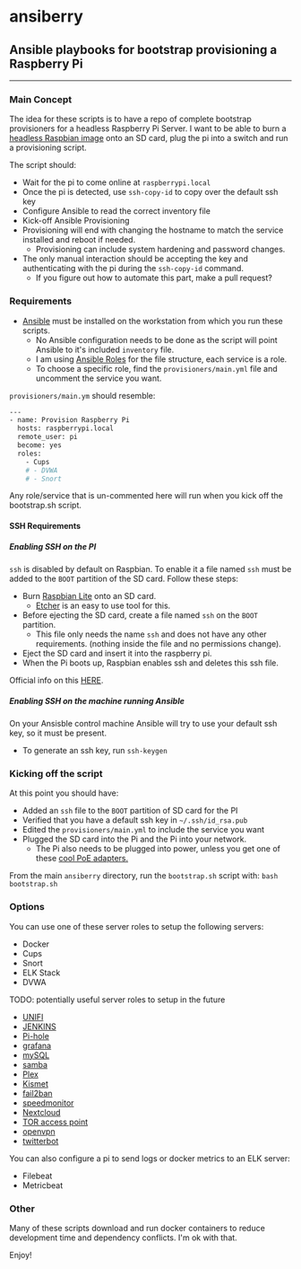 # ansiberry

## Ansible playbooks for bootstrap provisioning a Raspberry Pi
---
### Main Concept

The idea for these scripts is to have a repo of complete bootstrap provisioners for a headless Raspberry Pi Server.
I want to be able to burn a [headless Raspbian image](https://www.raspberrypi.org/downloads/) onto an SD card, plug the pi into a switch and run a provisioning script.

The script should:
- Wait for the pi to come online at `raspberrypi.local` 
- Once the pi is detected, use `ssh-copy-id` to copy over the default ssh key
- Configure Ansible to read the correct inventory file
- Kick-off Ansible Provisioning
- Provisioning will end with changing the hostname to match the service installed and reboot if needed.
    - Provisioning can include system hardening and password changes.
- The only manual interaction should be accepting the key and authenticating with the pi during the `ssh-copy-id` command.
    - If you figure out how to automate this part, make a pull request?

### Requirements

- [Ansible](https://docs.ansible.com/ansible/latest/installation_guide/intro_installation.html) must be installed on the workstation from which you run these scripts.
    - No Ansible configuration needs to be done as the script will point Ansible to it's included `inventory` file.
    - I am using [Ansible Roles](https://docs.ansible.com/ansible/latest/user_guide/playbooks_reuse_roles.html) for the file structure, each service is a role.
    - To choose a specific role, find the `provisioners/main.yml` file and uncomment the service you want. 
    
`provisioners/main.ym` should resemble:

```bash
---
- name: Provision Raspberry Pi
  hosts: raspberrypi.local
  remote_user: pi
  become: yes
  roles:
    - Cups
    # - DVWA
    # - Snort
```

Any role/service that is un-commented here will run when you kick off the bootstrap.sh script.

#### SSH Requirements
##### Enabling SSH on the PI
`ssh` is disabled by default on Raspbian. To enable it a file named `ssh` must be added to the `BOOT` partition of the SD card.
Follow these steps:
- Burn [Raspbian Lite](https://www.raspberrypi.org/downloads/) onto an SD card. 
    - [Etcher](https://www.balena.io/etcher/) is an easy to use tool for this.
- Before ejecting the SD card, create a file named `ssh` on the `BOOT` partition.
    - This file only needs the name `ssh` and does not have any other requirements. (nothing inside the file and no permissions change).
- Eject the SD card and insert it into the raspberry pi.
- When the Pi boots up, Raspbian enables ssh and deletes this ssh file. 

Official info on this [HERE](https://www.raspberrypi.org/documentation/remote-access/ssh/).

##### Enabling SSH on the machine running Ansible
On your Ansisble control machine Ansible will try to use your default ssh key, so it must be present.
- To generate an ssh key, run `ssh-keygen`

### Kicking off the script

At this point you should have:
- Added an `ssh` file to the `BOOT` partition of SD card for the PI
- Verified that you have a default ssh key in `~/.ssh/id_rsa.pub`
- Edited the `provisioners/main.yml` to include the service you want
- Plugged the SD card into the Pi and the Pi into your network.
    - The Pi also needs to be plugged into power, unless you get one of these [cool PoE adapters.](https://www.amazon.com/poe-hat/dp/B07GR9XQJH)

From the main `ansiberry` directory, run the `bootstrap.sh` script with: `bash bootstrap.sh`

### Options

You can use one of these server roles to setup the following servers:
- Docker
- Cups
- Snort
- ELK Stack
- DVWA

TODO: potentially useful server roles to setup in the future
- [UNIFI](https://pimylifeup.com/rasberry-pi-unifi/)
- [JENKINS](https://pimylifeup.com/jenkins-raspberry-pi/)
- [Pi-hole](https://pimylifeup.com/raspberry-pi-pi-hole/)
- [grafana](https://pimylifeup.com/raspberry-pi-grafana/)
- [mySQL](https://pimylifeup.com/raspberry-pi-mysql/)
- [samba](https://pimylifeup.com/raspberry-pi-samba/)
- [Plex](https://pimylifeup.com/raspberry-pi-plex-server/)
- [Kismet](https://pimylifeup.com/raspberry-pi-network-scanner/)
- [fail2ban](https://pimylifeup.com/raspberry-pi-fail2ban/)
- [speedmonitor](https://pimylifeup.com/raspberry-pi-internet-speed-monitor/)
- [Nextcloud](https://pimylifeup.com/raspberry-pi-nextcloud-server/)
- [TOR access point](https://pimylifeup.com/raspberry-pi-tor-access-point/)
- [openvpn](https://pimylifeup.com/raspberry-pi-vpn-access-point/)
- [twitterbot](https://www.instructables.com/id/Raspberry-Pi-Twitterbot/)

You can also configure a pi to send logs or docker metrics to an ELK server:
- Filebeat
- Metricbeat

### Other
Many of these scripts download and run docker containers to reduce development time and dependency conflicts. I'm ok with that.

Enjoy!

